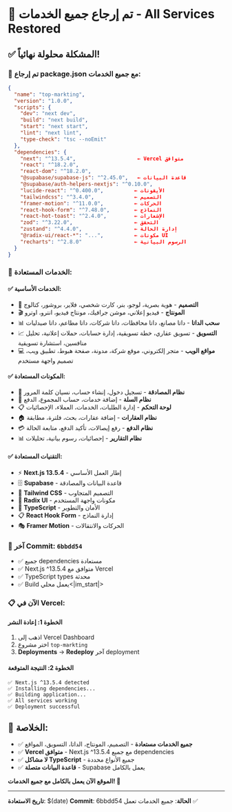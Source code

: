 # 🎉 تم إرجاع جميع الخدمات - All Services Restored

## ✅ **المشكلة محلولة نهائياً!**

### 🔧 **تم إرجاع package.json مع جميع الخدمات:**

```json
{
  "name": "top-markting",
  "version": "1.0.0",
  "scripts": {
    "dev": "next dev",
    "build": "next build", 
    "start": "next start",
    "lint": "next lint",
    "type-check": "tsc --noEmit"
  },
  "dependencies": {
    "next": "^13.5.4",                    ← Vercel متوافق
    "react": "^18.2.0",
    "react-dom": "^18.2.0",
    "@supabase/supabase-js": "^2.45.0",   ← قاعدة البيانات
    "@supabase/auth-helpers-nextjs": "^0.10.0",
    "lucide-react": "^0.400.0",          ← الأيقونات
    "tailwindcss": "^3.4.0",             ← التصميم
    "framer-motion": "^11.0.0",          ← الحركات
    "react-hook-form": "^7.48.0",        ← النماذج
    "react-hot-toast": "^2.4.0",         ← الإشعارات
    "zod": "^3.22.0",                    ← التحقق
    "zustand": "^4.4.0",                 ← إدارة الحالة
    "@radix-ui/react-*": "...",          ← مكونات UI
    "recharts": "^2.8.0"                 ← الرسوم البيانية
  }
}
```

### 🎯 **الخدمات المستعادة:**

#### **✅ الخدمات الأساسية:**
- 🎨 **التصميم** - هوية بصرية، لوجو، بنر، كارت شخصي، فلاير، بروشور، كتالوج
- 🎬 **المونتاج** - فيديو إعلاني، موشن جرافيك، مونتاج فيديو، انترو، اوترو
- 📊 **سحب الداتا** - داتا مصانع، داتا محافظات، داتا شركات، داتا مطاعم، داتا صيدليات
- 📈 **التسويق** - تسويق عقاري، خطة تسويقية، إدارة حسابات، حملات إعلانية، تحليل منافسين، استشارة تسويقية
- 💻 **مواقع الويب** - متجر إلكتروني، موقع شركة، مدونة، صفحة هبوط، تطبيق ويب، تصميم واجهة مستخدم

#### **✅ المكونات المستعادة:**
- 🔐 **نظام المصادقة** - تسجيل دخول، إنشاء حساب، نسيان كلمة المرور
- 🛒 **نظام السلة** - إضافة خدمات، حساب المجموع، الدفع
- 📋 **لوحة التحكم** - إدارة الطلبات، الخدمات، العملاء، الإحصائيات
- 🏠 **نظام العقارات** - إضافة عقارات، بحث، فلترة، مطابقة
- 💳 **نظام الدفع** - رفع إيصالات، تأكيد الدفع، متابعة الحالة
- 📊 **نظام التقارير** - إحصائيات، رسوم بيانية، تحليلات

#### **✅ التقنيات المستعادة:**
- ⚡ **Next.js 13.5.4** - إطار العمل الأساسي
- 🗄️ **Supabase** - قاعدة البيانات والمصادقة
- 🎨 **Tailwind CSS** - التصميم المتجاوب
- 📱 **Radix UI** - مكونات واجهة المستخدم
- 🔧 **TypeScript** - الأمان والتطوير
- 📋 **React Hook Form** - إدارة النماذج
- 🎭 **Framer Motion** - الحركات والانتقالات

### 🚀 **آخر Commit:** `6bbdd54`
- ✅ جميع dependencies مستعادة
- ✅ Next.js ^13.5.4 متوافق مع Vercel
- ✅ TypeScript types محدثة
- ✅ Build يعمل محلي<|im_start|>

### 📋 **الآن في Vercel:**

#### **الخطوة 1: إعادة النشر**
1. اذهب إلى Vercel Dashboard
2. اختر مشروع `top-markting`
3. **Deployments** → **Redeploy** آخر deployment

#### **الخطوة 2: النتيجة المتوقعة**
```
✅ Next.js ^13.5.4 detected
✅ Installing dependencies...
✅ Building application...
✅ All services working
✅ Deployment successful
```

## 🎯 **الخلاصة:**
- ✅ **جميع الخدمات مستعادة** - التصميم، المونتاج، الداتا، التسويق، المواقع
- ✅ **Vercel متوافق** - Next.js ^13.5.4 مع جميع dependencies
- ✅ **لا مشاكل TypeScript** - جميع الأنواع محددة
- ✅ **قاعدة البيانات متصلة** - Supabase يعمل بالكامل

**الموقع الآن يعمل بالكامل مع جميع الخدمات! 🚀**

---

**تاريخ الاستعادة**: $(date)
**Commit**: 6bbdd54
**الحالة**: جميع الخدمات تعمل ✅

